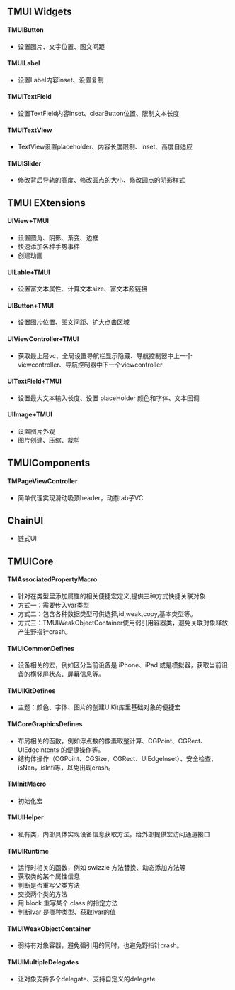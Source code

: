 ## TMUI Widgets

#### TMUIButton

- 设置图片、文字位置、图文间距

#### TMUILabel

- 设置Label内容inset、设置复制

#### TMUITextField

- 设置TextField内容Inset、clearButton位置、限制文本长度

#### TMUITextView

- TextView设置placeholder、内容长度限制、inset、高度自适应

#### TMUISlider

- 修改背后导轨的高度、修改圆点的大小、修改圆点的阴影样式





## TMUI EXtensions

#### UIView+TMUI

- 设置圆角、阴影、渐变、边框
- 快速添加各种手势事件
- 创建动画

#### UILable+TMUI

- 设置富文本属性、计算文本size、富文本超链接

#### UIButton+TMUI

- 设置图片位置、图文间距、扩大点击区域

#### UIViewController+TMUI

- 获取最上层vc、全局设置导航栏显示隐藏、导航控制器中上一个viewcontroller、导航控制器中下一个viewcontroller

#### UITextField+TMUI

- 设置最大文本输入长度、设置 placeHolder 颜色和字体、文本回调

#### UIImage+TMUI

- 设置图片外观
- 图片创建、压缩、裁剪





## TMUIComponents

#### TMPageViewController

- 简单代理实现滑动吸顶header，动态tab子VC

## ChainUI

- 链式UI







## TMUICore

#### TMAssociatedPropertyMacro

- 针对在类型里添加属性的相关便捷宏定义,提供三种方式快捷关联对象
- 方式一：需要传入var类型
- 方式二：包含各种数据类型可供选择,id,weak,copy,基本类型等。
- 方式三：TMUIWeakObjectContainer使用弱引用容器类，避免关联对象释放产生野指针crash。

#### TMUICommonDefines

- 设备相关的宏，例如区分当前设备是 iPhone、iPad 或是模拟器，获取当前设备的横竖屏状态、屏幕信息等。

#### TMUIKitDefines

- 主题：颜色、字体、图片的创建UIKit库里基础对象的便捷宏

#### TMCoreGraphicsDefines

- 布局相关的函数，例如浮点数的像素取整计算、CGPoint、CGRect、UIEdgeIntents 的便捷操作等。
- 结构体操作（CGPoint、CGSize、CGRect、UIEdgeInset）、安全检查、isNan，isInfi等，以免出现crash。

#### TMInitMacro

- 初始化宏

#### TMUIHelper

- 私有类，内部具体实现设备信息获取方法，给外部提供宏访问通道接口

#### TMUIRuntime

- 运行时相关的函数，例如 swizzle 方法替换、动态添加方法等
- 获取类的某个属性信息
- 判断是否重写父类方法
- 交换两个类的方法
- 用 block 重写某个 class 的指定方法
- 判断Ivar 是哪种类型、获取Ivar的值

#### TMUIWeakObjectContainer

- 弱持有对象容器，避免强引用的同时，也避免野指针crash。

#### TMUIMultipleDelegates

- 让对象支持多个delegate、支持自定义的delegate





